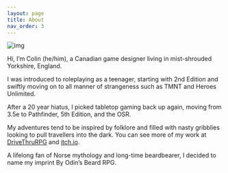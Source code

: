 ```yaml
---
layout: page
title: About
nav_order: 3
---
```


![img](https://ksr-ugc.imgix.net/assets/032/032/432/979e881f90de3bbdf78c57c776fcdca3_original.jpg?ixlib=rb-4.0.2&w=680&fit=max&v=1610794166&auto=format&frame=1&q=92&s=547ba4366312a0d5209fd7b475855d7d)

Hi, I’m Colin (he/him), a Canadian game designer living in mist-shrouded Yorkshire, England.

I was introduced to roleplaying as a teenager, starting with 2nd Edition and swiftly moving on to all manner of strangeness such as TMNT and Heroes Unlimited.

After a 20 year hiatus, I picked tabletop gaming back up again, moving from 3.5e to Pathfinder, 5th Edition, and the OSR.

My adventures tend to be inspired by folklore and filled with nasty gribblies looking to pull travellers into the dark. You can see more of my work at [DriveThruRPG](https://www.drivethrurpg.com/browse/pub/15858/By-Odin039s-Beard) and [itch.io](https://byodinsbeardrpg.itch.io/).

A lifelong fan of Norse mythology and long-time beardbearer, I decided to name my imprint By Odin’s Beard RPG.

